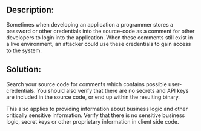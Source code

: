 ## Description:

Sometimes when developing an application a programmer stores a password or other
credentials into the source-code as a comment for other developers to
login into the application. When these comments still exist in a live environment,
an attacker could use these credentials to gain access to the system.

## Solution:

Search your source code for comments which contains possible user-credentials.
You should also verify that there are no secrets and API keys are included in the
source code, or end up within the resulting binary.

This also applies to providing information about business logic and other critically sensitive
information. Verify that there is no sensitive business logic, secret keys or other
proprietary information in client side code.
